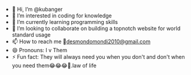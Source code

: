 - 👋 Hi, I’m @kubanger
- 👀 I’m interested in coding for knowledge
- 🌱 I’m currently learning programming skills
- 💞️ I’m looking to collaborate on building a topnotch website for world standard usage
- 📫 How to reach me 📧desmondomondi2010@gmail.com 
- 😄 Pronouns: I v Them
- ⚡ Fun fact: They will always need you when you don't and don't when you need them😂😂😂🤣.law of life

<!---
kubanger/kubanger is a ✨ special ✨ repository because its `README.md` (this file) appears on your GitHub profile.
You can click the Preview link to take a look at your changes.
--->
